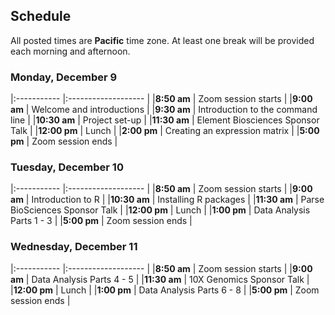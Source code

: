 ## Schedule

All posted times are **Pacific** time zone. At least one break will be provided each morning and afternoon.

### Monday, December 9

|:----------- |:------------------- |
|**8:50 am**  | Zoom session starts |
|**9:00 am**  | Welcome and introductions |
|**9:30 am**  | Introduction to the command line |
|**10:30 am**  | Project set-up |
|**11:30 am**  | Element Biosciences Sponsor Talk |
|**12:00 pm**  | Lunch |
|**2:00 pm**  | Creating an expression matrix |
|**5:00 pm** | Zoom session ends |

### Tuesday, December 10

|:----------- |:------------------- |
|**8:50 am**  | Zoom session starts |
|**9:00 am**  | Introduction to R |
|**10:30 am**  | Installing R packages |
|**11:30 am**   | Parse BioSciences Sponsor Talk  |
|**12:00 pm**  | Lunch |
|**1:00 pm**  | Data Analysis Parts 1 - 3  |
|**5:00 pm** | Zoom session ends |

### Wednesday, December 11

|:----------- |:------------------- |
|**8:50 am**  | Zoom session starts |
|**9:00 am**   | Data Analysis Parts 4 - 5  |
|**11:30 am**  | 10X Genomics Sponsor Talk |
|**12:00 pm**  | Lunch |
|**1:00 pm**   | Data Analysis Parts 6 - 8  |
|**5:00 pm** | Zoom session ends |
